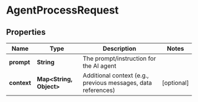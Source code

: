 

# AgentProcessRequest


## Properties

| Name | Type | Description | Notes |
|------------ | ------------- | ------------- | -------------|
|**prompt** | **String** | The prompt/instruction for the AI agent |  |
|**context** | **Map&lt;String, Object&gt;** | Additional context (e.g., previous messages, data references) |  [optional] |



